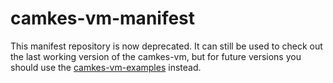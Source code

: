 camkes-vm-manifest
==================

This manifest repository is now deprecated. It can still be used to check out the last
working version of the camkes-vm, but for future versions you should use the
[camkes-vm-examples](https://github.com/seL4/camkes-vm-examples-manifest) instead.

